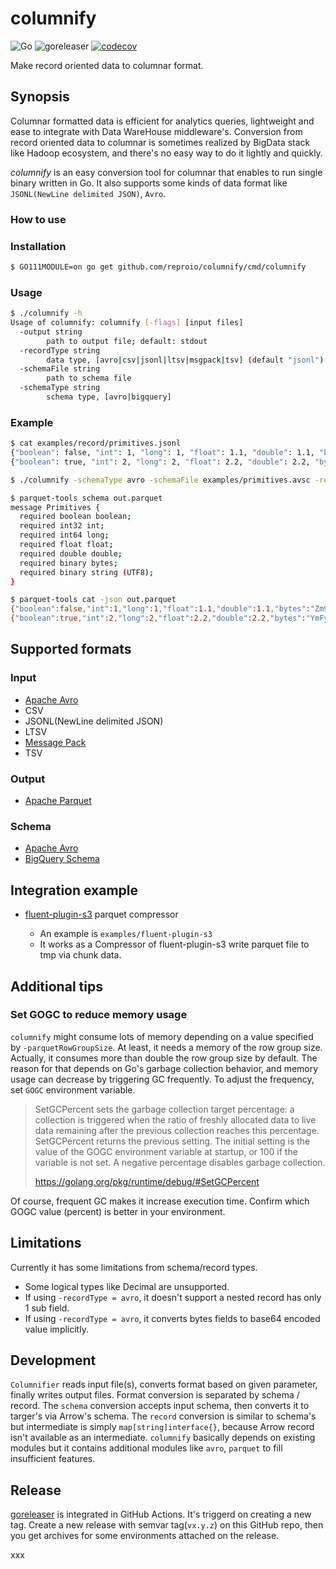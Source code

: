 # columnify

![Go](https://github.com/reproio/columnify/workflows/Go/badge.svg)
![goreleaser](https://github.com/reproio/columnify/workflows/goreleaser/badge.svg)
[![codecov](https://codecov.io/gh/reproio/columnify/branch/master/graph/badge.svg)](https://codecov.io/gh/reproio/columnify)

Make record oriented data to columnar format.

## Synopsis

Columnar formatted data is efficient for analytics queries, lightweight and ease to integrate with Data WareHouse middleware's. Conversion from record oriented data to columnar is sometimes realized by BigData stack like Hadoop ecosystem, and there's no easy way to do it lightly and quickly.

*columnify* is an easy conversion tool for columnar that enables to run single binary written in Go. It also supports some kinds of data format like `JSONL(NewLine delimited JSON)`, `Avro`.

### How to use

### Installation

```sh
$ GO111MODULE=on go get github.com/reproio/columnify/cmd/columnify
```

### Usage

```sh
$ ./columnify -h
Usage of columnify: columnify [-flags] [input files]
  -output string
        path to output file; default: stdout
  -recordType string
        data type, [avro|csv|jsonl|ltsv|msgpack|tsv] (default "jsonl")
  -schemaFile string
        path to schema file
  -schemaType string
        schema type, [avro|bigquery]
```

### Example

```sh
$ cat examples/record/primitives.jsonl
{"boolean": false, "int": 1, "long": 1, "float": 1.1, "double": 1.1, "bytes": "foo", "string": "foo"}
{"boolean": true, "int": 2, "long": 2, "float": 2.2, "double": 2.2, "bytes": "bar", "string": "bar"}

$ ./columnify -schemaType avro -schemaFile examples/primitives.avsc -recordType jsonl examples/primitives.jsonl > out.parquet

$ parquet-tools schema out.parquet
message Primitives {
  required boolean boolean;
  required int32 int;
  required int64 long;
  required float float;
  required double double;
  required binary bytes;
  required binary string (UTF8);
}

$ parquet-tools cat -json out.parquet
{"boolean":false,"int":1,"long":1,"float":1.1,"double":1.1,"bytes":"Zm9v","string":"foo"}
{"boolean":true,"int":2,"long":2,"float":2.2,"double":2.2,"bytes":"YmFy","string":"bar"}
```

## Supported formats

### Input

- [Apache Avro](https://avro.apache.org/docs/1.8.2/spec.html)
- CSV
- JSONL(NewLine delimited JSON)
- LTSV
- [Message Pack](https://msgpack.org/)
- TSV

### Output

- [Apache Parquet](https://parquet.apache.org/)

### Schema

- [Apache Avro](https://avro.apache.org/docs/1.8.2/spec.html)
- [BigQuery Schema](https://cloud.google.com/bigquery/docs/schemas?hl=ja#specifying_a_json_schema_file)

## Integration example

- [fluent-plugin-s3](https://github.com/fluent/fluent-plugin-s3) parquet compressor

  - An example is `examples/fluent-plugin-s3`
  - It works as a Compressor of fluent-plugin-s3 write parquet file to tmp via chunk data.

## Additional tips

### Set GOGC to reduce memory usage

`columnify` might consume lots of memory depending on a value specified by `-parquetRowGroupSize`. At least, it needs a memory of the row group size. Actually, it consumes more than double the row group size by default. The reason for that depends on Go's garbage collection behavior, and memory usage can decrease by triggering GC frequently. To adjust the frequency, set `GOGC` environment variable.

> SetGCPercent sets the garbage collection target percentage: a collection is triggered when the ratio of freshly allocated data to live data remaining after the previous collection reaches this percentage. SetGCPercent returns the previous setting. The initial setting is the value of the GOGC environment variable at startup, or 100 if the variable is not set. A negative percentage disables garbage collection.
>
> https://golang.org/pkg/runtime/debug/#SetGCPercent

Of course, frequent GC makes it increase execution time. Confirm which GOGC value (percent) is better in your environment.

## Limitations

Currently it has some limitations from schema/record types.

- Some logical types like Decimal are unsupported.
- If using `-recordType = avro`, it doesn't support a nested record has only 1 sub field.
- If using `-recordType = avro`, it converts bytes fields to base64 encoded value implicitly.

## Development

`Columnifier` reads input file(s), converts format based on given parameter, finally writes output files.
Format conversion is separated by schema / record. The `schema` conversion accepts input schema, then converts it to targer's via Arrow's schema. The `record` conversion is similar to schema's but intermediate is simply `map[string]interface{}`, because Arrow record isn't available as an intermediate.
`columnify` basically depends on existing modules but it contains additional modules like `avro`, `parquet` to fill insufficient features.

## Release

[goreleaser](https://github.com/goreleaser/goreleaser) is integrated in GitHub Actions. It's triggerd on creating a new tag. Create a new release with semvar tag(`vx.y.z`) on this GitHub repo, then you get archives for some environments attached on the release.

xxx
